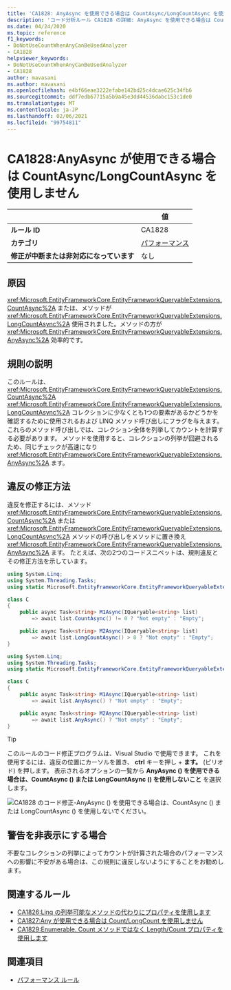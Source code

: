 ```yaml
---
title: 'CA1828: AnyAsync を使用できる場合は CountAsync/LongCountAsync を使用しない (コード分析)'
description: 'コード分析ルール CA1828 の詳細: AnyAsync を使用できる場合は CountAsync/LongCountAsync を使用しない'
ms.date: 04/24/2020
ms.topic: reference
f1_keywords:
- DoNotUseCountWhenAnyCanBeUsedAnalyzer
- CA1828
helpviewer_keywords:
- DoNotUseCountWhenAnyCanBeUsedAnalyzer
- CA1828
author: mavasani
ms.author: mavasani
ms.openlocfilehash: e4bf66eae3222efabe142bd25c4dcae625c34fb6
ms.sourcegitcommit: ddf7edb67715a5b9a45e3dd44536dabc153c1de0
ms.translationtype: MT
ms.contentlocale: ja-JP
ms.lasthandoff: 02/06/2021
ms.locfileid: "99754811"
---
```

# <a name="ca1828-do-not-use-countasynclongcountasync-when-anyasync-can-be-used"></a>CA1828:AnyAsync が使用できる場合は CountAsync/LongCountAsync を使用しません

| | 値 |
|-|-|
| **ルール ID** |CA1828|
| **カテゴリ** |[パフォーマンス](performance-warnings.md)|
| **修正が中断または非対応になっています** |なし|

## <a name="cause"></a>原因

<xref:Microsoft.EntityFrameworkCore.EntityFrameworkQueryableExtensions.CountAsync%2A> または、メソッドが <xref:Microsoft.EntityFrameworkCore.EntityFrameworkQueryableExtensions.LongCountAsync%2A> 使用されました。メソッドの方が <xref:Microsoft.EntityFrameworkCore.EntityFrameworkQueryableExtensions.AnyAsync%2A> 効率的です。

## <a name="rule-description"></a>規則の説明

このルールは、 <xref:Microsoft.EntityFrameworkCore.EntityFrameworkQueryableExtensions.CountAsync%2A> <xref:Microsoft.EntityFrameworkCore.EntityFrameworkQueryableExtensions.LongCountAsync%2A> コレクションに少なくとも1つの要素があるかどうかを確認するために使用されるおよび LINQ メソッド呼び出しにフラグを与えます。 これらのメソッド呼び出しでは、コレクション全体を列挙してカウントを計算する必要があります。 メソッドを使用すると、コレクションの列挙が回避されるため、同じチェックが高速になり <xref:Microsoft.EntityFrameworkCore.EntityFrameworkQueryableExtensions.AnyAsync%2A> ます。

## <a name="how-to-fix-violations"></a>違反の修正方法

違反を修正するには、メソッド <xref:Microsoft.EntityFrameworkCore.EntityFrameworkQueryableExtensions.CountAsync%2A> または <xref:Microsoft.EntityFrameworkCore.EntityFrameworkQueryableExtensions.LongCountAsync%2A> メソッドの呼び出しをメソッドに置き換え <xref:Microsoft.EntityFrameworkCore.EntityFrameworkQueryableExtensions.AnyAsync%2A> ます。 たとえば、次の2つのコードスニペットは、規則違反とその修正方法を示しています。

```csharp
using System.Linq;
using System.Threading.Tasks;
using static Microsoft.EntityFrameworkCore.EntityFrameworkQueryableExtensions;

class C
{
    public async Task<string> M1Async(IQueryable<string> list)
        => await list.CountAsync() != 0 ? "Not empty" : "Empty";

    public async Task<string> M2Async(IQueryable<string> list)
        => await list.LongCountAsync() > 0 ? "Not empty" : "Empty";
}
```

```csharp
using System.Linq;
using System.Threading.Tasks;
using static Microsoft.EntityFrameworkCore.EntityFrameworkQueryableExtensions;

class C
{
    public async Task<string> M1Async(IQueryable<string> list)
        => await list.AnyAsync() ? "Not empty" : "Empty";

    public async Task<string> M2Async(IQueryable<string> list)
        => await list.AnyAsync() ? "Not empty" : "Empty";
}
```

> [!TIP]
> このルールのコード修正プログラムは、Visual Studio で使用できます。 これを使用するには、違反の位置にカーソルを置き、 **ctrl** キーを押し + **ます。** (ピリオド) を押します。 表示されるオプションの一覧から **AnyAsync () を使用できる場合は、CountAsync () または LongCountAsync () を使用しないこと** を選択します。
>
> ![CA1828 のコード修正-AnyAsync () を使用できる場合は、CountAsync () または LongCountAsync () を使用しないでください。](media/ca1828-codefix.png)

## <a name="when-to-suppress-warnings"></a>警告を非表示にする場合

不要なコレクションの列挙によってカウントが計算された場合のパフォーマンスへの影響に不安がある場合は、この規則に違反しないようにすることをお勧めします。

## <a name="related-rules"></a>関連するルール

- [CA1826:Linq の列挙可能なメソッドの代わりにプロパティを使用します](ca1826.md)
- [CA1827:Any が使用できる場合は Count/LongCount を使用しません](ca1827.md)
- [CA1829:Enumerable. Count メソッドではなく Length/Count プロパティを使用します](ca1829.md)

## <a name="see-also"></a>関連項目

- [パフォーマンス ルール](performance-warnings.md)
